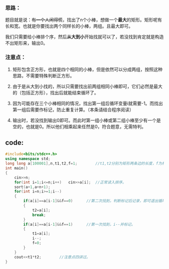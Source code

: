 ### 思路：
   题目就是说：~~有一个人闲得慌~~，找出了n个小棒，想做一个**最大**的矩形。矩形呢有长和宽。也就是你要找出两个同样长的小棒，两组。且最大即可。
   
   我们只需要给小棒排个序，然后**从大到小**开始找就可以了，若没找到肯定就是构造不出矩形来，输出0。
   
### 注意点：
1. 矩形包含正方形，也就是四个相同的小棒，但是依然可以分成两组，按照这种思路，不需要特殊判断正方形。

1. 由于是从大到小找的，所以只需要找出前两组相同小棒即可，它们必然是最大的（包括正方形），找出后就能结束循环了。

1. 因为可能存在三个小棒相同的情况，找出第一组后循环变量i就需要-1。而找出第一组后需要作标记，防止重复计算。（本条请结合程序阅读）

1. 输出时，若没找到输出0即可。而此时第一组小棒或第二组小棒至少有一个是空的，也就是0。所以他们相乘起来任然是0，符合题意，无需特判。
## code:
```cpp
#include<bits/stdc++.h>
using namespace std;
long long a[100001],n,t1,t2,f=1;		//t1,t2分别为矩形两条边的长度，f为标记。 
int main()
{
	cin>>n;
	for(int i=1;i<=n;i++)	cin>>a[i];	//正常读入排序。 
	sort(a+1,a+n+1);
	for(int i=n;i>=1;i--)
	{
		if(a[i]==a[i-1]&&f==0)		//第二次找到，判断标记后记录，即可退出循环。 
		{
			t2=a[i];
			break;
		}
		if(a[i]==a[i-1]&&f==1)		//第一次找到，i--并标记。 
		{
			t1=a[i];
			i--;
			f=0;
		}
	}
	cout<<t1*t2; 		//注意点四讲过。 
}	

```


